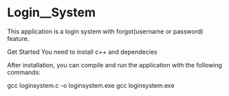 # Login__System
This application is a login system with forgot(username or password) feature.

Get Started
You need to install c++ and dependecies

After installation, you can compile and run the application with the following commands:

gcc loginsystem.c -o loginsystem.exe
gcc loginsystem.exe
